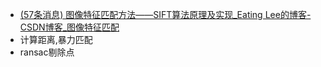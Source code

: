 - [(57条消息) 图像特征匹配方法——SIFT算法原理及实现_Eating Lee的博客-CSDN博客_图像特征匹配](https://blog.csdn.net/qq_40369926/article/details/88597406)
- 计算距离,暴力匹配
- ransac剔除点